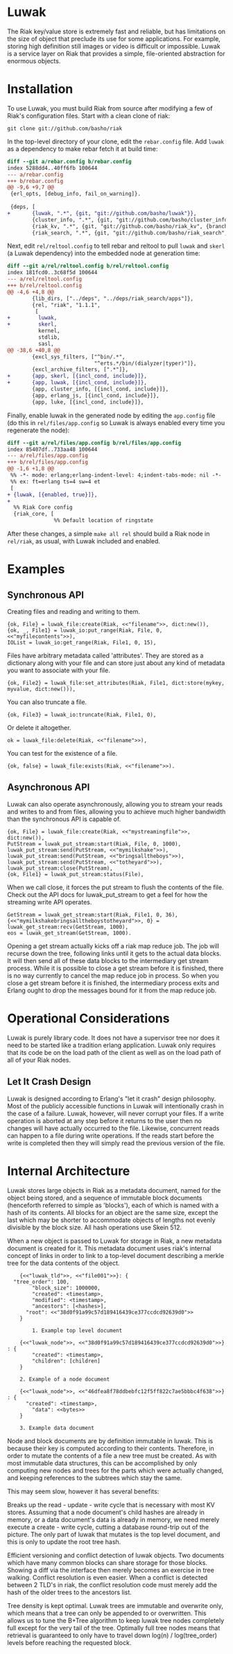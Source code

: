 Luwak
=========

The Riak key/value store is extremely fast and reliable, but has limitations on the size of object that preclude its use for some applications.  For example, storing high definition still images or video is difficult or impossible.  Luwak is a service layer on Riak that provides a simple, file-oriented abstraction for enormous objects.

Installation
========

To use Luwak, you must build Riak from source after modifying a few of Riak's configuration files.  Start with a clean clone of riak:

    git clone git://github.com/basho/riak

In the top-level directory of your clone, edit the `rebar.config` file.  Add `luwak` as a dependency to make rebar fetch it at build time:

```diff
diff --git a/rebar.config b/rebar.config
index 5288dd4..40ff6fb 100644
--- a/rebar.config
+++ b/rebar.config
@@ -9,6 +9,7 @@
 {erl_opts, [debug_info, fail_on_warning]}.
 
 {deps, [
+       {luwak, ".*", {git, "git://github.com/basho/luwak"}},
        {cluster_info, ".*", {git, "git://github.com/basho/cluster_info", {branc
        {riak_kv, ".*", {git, "git://github.com/basho/riak_kv", {branch, "master
        {riak_search, ".*", {git, "git://github.com/basho/riak_search",
```

Next, edit `rel/reltool.config` to tell rebar and reltool to pull `luwak` and `skerl` (a Luwak dependency) into the embedded node at generation time:

```diff
diff --git a/rel/reltool.config b/rel/reltool.config
index 181fcd0..3c68f5d 100644
--- a/rel/reltool.config
+++ b/rel/reltool.config
@@ -4,6 +4,8 @@
        {lib_dirs, ["../deps", "../deps/riak_search/apps"]},
        {rel, "riak", "1.1.1",
         [
+         luwak,
+         skerl,
          kernel,
          stdlib,
          sasl,
@@ -38,6 +40,8 @@
        {excl_sys_filters, ["^bin/.*",
                            "^erts.*/bin/(dialyzer|typer)"]},
        {excl_archive_filters, [".*"]},
+       {app, skerl, [{incl_cond, include}]},
+       {app, luwak, [{incl_cond, include}]},
        {app, cluster_info, [{incl_cond, include}]},
        {app, erlang_js, [{incl_cond, include}]},
        {app, luke, [{incl_cond, include}]},
```

Finally, enable luwak in the generated node by editing the `app.config` file (do this in `rel/files/app.config` so Luwak is always enabled every time you regenerate the node):

```diff
diff --git a/rel/files/app.config b/rel/files/app.config
index 85407df..733aa48 100644
--- a/rel/files/app.config
+++ b/rel/files/app.config
@@ -1,6 +1,8 @@
 %% -*- mode: erlang;erlang-indent-level: 4;indent-tabs-mode: nil -*-
 %% ex: ft=erlang ts=4 sw=4 et
 [
+ {luwak, [{enabled, true}]},
+
  %% Riak Core config
  {riak_core, [
               %% Default location of ringstate
```

After these changes, a simple `make all rel` should build a Riak node in `rel/riak`, as usual, with Luwak included and enabled.

Examples
========

Synchronous API
--------

Creating files and reading and writing to them.

    {ok, File} = luwak_file:create(Riak, <<"filename">>, dict:new()),
    {ok, _, File1} = luwak_io:put_range(Riak, File, 0, <<"myfilecontents">>),
    IOList = luwak_io:get_range(Riak, File1, 0, 15),
    
Files have arbitrary metadata called 'attributes'.  They are stored as a dictionary along with your file and can store just about any kind of metadata you want to associate with your file.

    {ok, File2} = luwak_file:set_attributes(Riak, File1, dict:store(mykey, myvalue, dict:new())),
    
You can also truncate a file.

    {ok, File3} = luwak_io:truncate(Riak, File1, 0),
    
Or delete it altogether.

    ok = luwak_file:delete(Riak, <<"filename">>),
    
You can test for the existence of a file.

    {ok, false} = luwak_file:exists(Riak, <<"filename">>).
    
Asynchronous API
--------

Luwak can also operate asynchronously, allowing you to stream your reads and writes to and from files, allowing you to achieve much higher bandwidth than the synchronous API is capable of.

    {ok, File} = luwak_file:create(Riak, <<"mystreamingfile">>, dict:new()),
    PutStream = luwak_put_stream:start(Riak, File, 0, 1000),
    luwak_put_stream:send(PutStream, <<"mymilkshake">>),
    luwak_put_stream:send(PutStream, <<"bringsalltheboys">>),
    luwak_put_stream:send(PutStream, <<"totheyard">>),
    luwak_put_stream:close(PutStream),
    {ok, File1} = luwak_put_stream:status(File),
    
When we call close, it forces the put stream to flush the contents of the file.  Check out the API docs for luwak_put_stream to get a feel for how the streaming write API operates.

    GetStream = luwak_get_stream:start(Riak, File1, 0, 36),
    {<<"mymilkshakebringsalltheboystotheyard">>, 0} = luwak_get_stream:recv(GetStream, 1000),
    eos = luwak_get_stream(GetStream, 1000).

Opening a get stream actually kicks off a riak map reduce job.  The job will recurse down the tree, following links until it gets to the actual data blocks.  It will then send all of these data blocks to the intermediary get stream process.  While it is possible to close a get stream before it is finished, there is no way currently to cancel the map reduce job in process.  So when you close a get stream before it is finished, the intermediary process exits and Erlang ought to drop the messages bound for it from the map reduce job.

Operational Considerations
=========

Luwak is purely library code.  It does not have a supervisor tree nor does it need to be started like a tradition erlang application.  Luwak only requires that its code be on the load path of the client as well as on the load path of all of your Riak nodes.

Let It Crash Design
--------

Luwak is designed according to Erlang's "let it crash" design philosophy.  Most of the publicly accessible functions in Luwak will intentionally crash in the case of a failure.  Luwak, however, will never corrupt your files.  If a write operation is aborted at any step before it returns to the user then no changes will have actually occurred to the file.  Likewise, concurrent reads can happen to a file during write operations.  If the reads start before the write is completed then they will simply read the previous version of the file.

Internal Architecture
=====================

Luwak stores large objects in Riak as a metadata document, named for the object being stored, and a sequence of immutable block documents (henceforth referred to simple as 'blocks'), each of which is named with a hash of its contents.  All blocks for an object are the same size, except the last which may be shorter to accommodate objects of lengths not evenly divisible by the block size.  All hash operations use Skein 512.

When a new object is passed to Luwak for storage in Riak, a new metadata document is created for it.  This metadata document uses riak's internal concept of links in order to link to a top-level document describing a merkle tree for the data contents of the object.

		{<<"luwak_tld">>, <<"file001">>}: {
      "tree_order": 100,
			"block_size": 1000000,
			"created": <timestamp>,
			"modified": <timestamp>,
			"ancestors": [<hashes>],
		  "root": <<"38d0f91a99c57d189416439ce377ccdcd92639d0">>
		}
		
			1. Example top level document
			
		{<<"luwak_node">>, <<"38d0f91a99c57d189416439ce377ccdcd92639d0">>} : {
			"created": <timestamp>,
			"children": [children]
		}
		
		2. Example of a node document
		
		{<<"luwak_node">>, <<"46dfea8f78ddbebfc12f5ff822c7ae5bbbc4f638">>} : {
		  "created": <timestamp>,
			"data": <<bytes>>
		}

		3. Example data document

Node and block documents are by definition immutable in luwak.  This is because their key is computed according to their contents.  Therefore, in order to mutate the contents of a file a new tree must be created.  As with most immutable data structures, this can be accomplished by only computing new nodes and trees for the parts which were actually changed, and keeping references to the subtrees which stay the same.

This may seem slow, however it has several benefits:

Breaks up the read - update - write cycle that is necessary with most KV stores.  Assuming that a node document's child hashes are already in memory, or a data document's data is already in memory, we need merely execute a create - write cycle, cutting a database round-trip out of the picture.  The only part of luwak that mutates is the top level document, and this is only to update the root tree hash.

Efficient versioning and conflict detection of luwak objects.  Two documents which have many common blocks can share storage for those blocks.  Showing a diff via the interface then merely becomes an exercise in tree walking.  Conflict resolution is even easier.  When a conflict is detected between 2 TLD's in riak, the conflict resolution code must merely add the hash of the older trees to the ancestors list.

Tree density is kept optimal.  Luwak trees are immutable and overwrite only, which means that a tree can only be appended to or overwritten.  This allows us to tune the B+Tree algorithm to keep luwak tree nodes completely full except for the very tail of the tree.  Optimally full tree nodes means that retrieval is guaranteed to only have to travel down log(n) / log(tree_order) levels before reaching the requested block.
